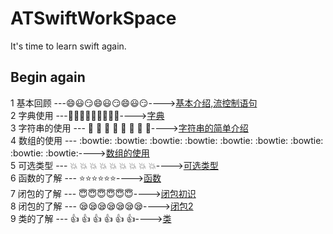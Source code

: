 # ATSwiftWorkSpace
It's time to learn swift again.

## Begin again

1 基本回顾 ---:smile::smiley::smirk::smile::smiley::smirk::smile::smiley::smirk:---->[基本介绍,流控制语句](https://github.com/AlexanderYeah/ATSwiftWorkSpace/blob/master/Lession1/lession1.md)  
2 字典使用 ---:rocket::rocket::rocket::rocket::rocket::rocket::rocket::rocket::rocket:---->[字典](https://github.com/AlexanderYeah/ATSwiftWorkSpace/blob/master/Lession2/dict.md)  
3 字符串的使用 --- :metal: :metal: :metal: :metal: :metal: :metal: :metal: :metal:---->[字符串的简单介绍](https://github.com/AlexanderYeah/ATSwiftWorkSpace/blob/master/Lession3/str.md)  
4 数组的使用 --- :bowtie: :bowtie: :bowtie: :bowtie: :bowtie: :bowtie: :bowtie: :bowtie: :bowtie:---->[数组的使用](https://github.com/AlexanderYeah/ATSwiftWorkSpace/blob/master/Lession4/array.md)  
5 可选类型 --- :boom: :boom: :boom: :boom: :boom: :boom: :boom: :boom: :boom:---->[可选类型](https://github.com/AlexanderYeah/ATSwiftWorkSpace/blob/master/Lession5/optional.md)  
6 函数的了解 ---  :star::star::star::star::star::star:---->[函数](https://github.com/AlexanderYeah/ATSwiftWorkSpace/edit/master/Lession6/func.md)  
7 闭包的了解 ---  :innocent::innocent::innocent::innocent::innocent::innocent:---->[闭包初识](https://github.com/AlexanderYeah/ATSwiftWorkSpace/edit/master/Lession7/closures1.md)  
8 闭包的了解 ---  :sleepy::sleepy::sleepy::sleepy::sleepy::sleepy::sleepy:---->[闭包2](https://github.com/AlexanderYeah/ATSwiftWorkSpace/edit/master/Lession8/closures2.md)  
9 类的了解 ---   :thumbsup: :thumbsup: :thumbsup: :thumbsup: :thumbsup: :thumbsup:---->[类](
https://github.com/AlexanderYeah/ATSwiftWorkSpace/blob/master/Lession9/class.md)

